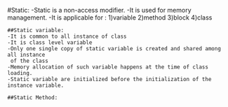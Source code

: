 #Static:
-Static is a non-access modifier.
-It is used for memory management.
-It is applicable for :
	1)variable 
	2)method
	3)block
	4)class

	##Static variable:
	-It is common to all instance of class
	-It is class level variable
	-Only one single copy of static variable is created and shared among all instance
	 of the class
	-Memory allocation of such variable happens at the time of class loading.
	-Static variable are initialized before the initialization of the instance variable.

	##Static Method:
